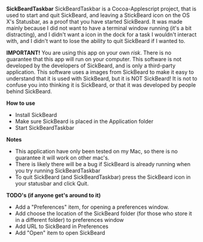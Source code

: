 **SickBeardTaskbar**
SickBeardTaskbar is a Cocoa-Applescript project, that is used to start and quit SickBeard, and leaving a StickBeard icon on the OS X's Statusbar, as a proof that you have started SickBeard.
It was made mainly because I did not want to have a terminal window running (it's a bit  distracting), and I didn't want a icon in the dock for a task I wouldn't interact with, and I didn't want to lose the ability to quit SickBeard if I wanted to.

**IMPORTANT!**
You are using this app on your own *risk*. There is no guarantee that this app will run on your computer.
This software is not developed by the developers of SickBeard, and is only a third-party application.
This software uses a images from SickBeard to make it easy to understand that it is used with SickBeard, but it is NOT SickBeard! It is not to confuse you into thinking it is SickBeard, or that it was developed by people behind SickBeard.

**How to use**
- Install SickBeard
- Make sure SickBeard is placed in the Application folder
- Start SickBeardTaskbar

**Notes**
- This application have only been tested on my Mac, so there is no guarantee it will work on other mac's.
- There is likely there will be a bug if SickBeard is already running when you try running SickBeardTaskbar
- To quit SickBeard (and SickBeardTaskbar) press the SickBeard icon in your statusbar and click Quit.

**TODO's (if anyone get's around to it)**
- Add a "Preferences" item, for opening a preferences window.
- Add choose the location of the SickBeard folder (for those who store it in a different folder) to preferences window
- Add URL to SickBeard in Preferences
- Add "Open" item to open SickBeard
